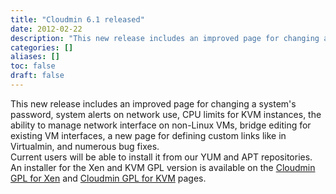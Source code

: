 ```yaml
---
title: "Cloudmin 6.1 released"
date: 2012-02-22
description: "This new release includes an improved page for changing a system's password, system alerts on..."
categories: []
aliases: []
toc: false
draft: false
---
```

This new release includes an improved page for changing a system's password, system alerts on network use, CPU limits for KVM instances, the ability to manage network interface on non-Linux VMs, bridge editing for existing VM interfaces, a new page for defining custom links like in Virtualmin, and numerous bug fixes. <br />
 Current users will be able to install it from our YUM and APT repositories. An installer for the Xen and KVM GPL version is available on the [Cloudmin GPL for Xen][1] and [Cloudmin GPL for KVM][2] pages.

  [1]: cinstall-xen.html
  [2]: cinstall-kvm.html
